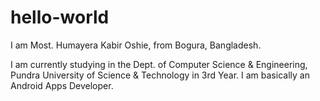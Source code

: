# hello-world

I am Most. Humayera Kabir Oshie, from Bogura, Bangladesh. 

I am currently studying in the Dept. of Computer Science & Engineering, Pundra University of Science & Technology in 3rd Year. I am basically an Android Apps Developer.

